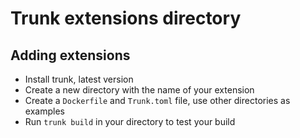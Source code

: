 # Trunk extensions directory


## Adding extensions

- Install trunk, latest version
- Create a new directory with the name of your extension
- Create a `Dockerfile` and `Trunk.toml` file, use other directories as examples
- Run `trunk build` in your directory to test your build
